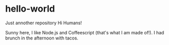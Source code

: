 # hello-world
Just annother repository
Hi Humans!

Sunny here, I like Node.js and Coffeescript (that's what I am made of!).
I had brunch in the afternoon with tacos.
